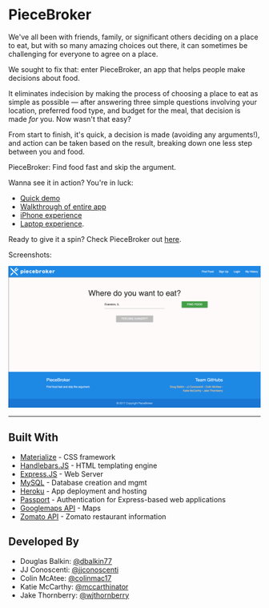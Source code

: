 # PieceBroker

We've all been with friends, family, or significant others deciding on a place to eat, but with so many amazing choices out there, it can sometimes be challenging for everyone to agree on a place.
    
We sought to fix that: enter PieceBroker, an app that helps people make decisions about food.
    
It eliminates indecision by making the process of choosing a place to eat as simple as possible — after answering three simple questions involving your location, preferred food type, and budget for the meal, that decision is made _for_ you. Now wasn't that easy?
    
From start to finish, it's quick, a decision is made (avoiding any arguments!), and action can be taken based on the result, breaking down one less step between you and food. 

PieceBroker: Find food fast and skip the argument.

Wanna see it in action? You're in luck:
* [Quick demo](https://www.youtube.com/embed/ExfAOTDspAs) 
* [Walkthrough of entire app](https://www.youtube.com/embed/h_bYUtygllg) 
* [iPhone experience](https://www.youtube.com/embed/pEec71j59Lk)
* [Laptop experience](https://www.youtube.com/embed/0Kkpz-ACdS8). 

Ready to give it a spin? Check PieceBroker out [here](https://youtu.be/PaFyCI6snH4).

Screenshots:
    
![alt text](public/images/piecebroker-main.png?raw=true "Piecebroker")

----------------------------------------------------------------------------------------
## Built With

* [Materialize](http://materializecss.com/) - CSS framework
* [Handlebars.JS](http://handlebarsjs.com/) - HTML templating engine
* [Express.JS](https://expressjs.com/) - Web Server
* [MySQL](https://www.mysql.com/) - Database creation and mgmt
* [Heroku](https://www.heroku.com/) - App deployment and hosting
* [Passport](http://passportjs.org/) - Authentication for Express-based web applications
* [Googlemaps API](https://developers.google.com/maps/web/) - Maps
* [Zomato API](https://developers.zomato.com/api) - Zomato restaurant information

## Developed By

* Douglas Balkin: [@dbalkin77](https://github.com/dbalkin77) 
* JJ Conoscenti: [@jjconoscenti](https://github.com/jjconoscenti) 
* Colin McAtee: [@colinmac17](https://github.com/colinmac17) 
* Katie McCarthy: [@mccarthinator](https://github.com/mccarthinator) 
* Jake Thornberry: [@wjthornberry](https://github.com/wjthornberry) 
